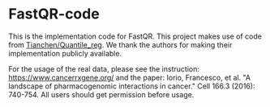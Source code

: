 # FastQR-code
This is the implementation code for FastQR. This project makes use of code from [Tianchen/Quantile_reg](https://github.com/zjph602xtc/Quantile_reg).   We thank the authors for making their implementation publicly available.  


For the usage of the real data, please see the instruction: https://www.cancerrxgene.org/ and the paper: Iorio, Francesco, et al. "A landscape of pharmacogenomic interactions in cancer." Cell 166.3 (2016): 740-754. All users should get permission before usage.
